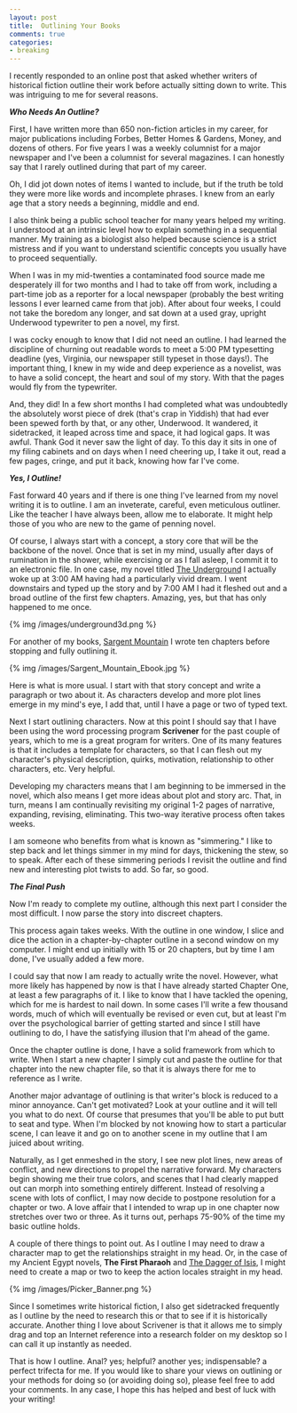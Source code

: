 ```yaml
---
layout: post
title: 	Outlining Your Books
comments: true
categories:
- breaking
---
```


I recently responded to an online post that asked whether writers of historical fiction outline their work before actually sitting down to write. This was intriguing to me for several reasons. 

<!--more-->

***Who Needs An Outline?***

First, I have written more than 650 non-fiction articles in my career, for major publications including Forbes, Better Homes & Gardens, Money, and dozens of others. For five years I was a weekly columnist for a major newspaper and I've been a columnist for several magazines. I can honestly say that I rarely outlined during that part of my career. 

Oh, I did jot down notes of items I wanted to include, but if the truth be told they were more like words and incomplete phrases. I knew from an early age that a story needs a beginning, middle and end. 

I also think being a public school teacher for many years helped my writing. I understood at an intrinsic level how to explain something in a sequential manner. My training as a biologist also helped because science is a strict mistress and if you want to understand scientific concepts you usually have to proceed sequentially. 

When I was in my mid-twenties a contaminated food source made me desperately ill for two months and I had to take off from work, including a part-time job as a reporter for a local newspaper (probably the best writing lessons I ever learned came from that job). After about four weeks, I could not take the boredom any longer, and sat down at a used gray, upright Underwood typewriter to pen a novel, my first. 

I was cocky enough to know that I did not need an outline. I had learned the discipline of churning out readable words to meet a 5:00 PM typesetting deadline (yes, Virginia, our newspaper still typeset in those days!). The important thing, I knew in my wide and deep experience as a novelist, was to have a solid concept, the heart and soul of my story. With that the pages would fly from the typewriter. 

And, they did! In a few short months I had  completed what was undoubtedly the absolutely worst piece of drek (that's crap in Yiddish) that had ever been spewed forth by that, or any other, Underwood. It wandered, it sidetracked, it leaped across time and space, it had logical gaps. It was awful. Thank God it never saw the light of day. To this day it sits in one of my filing cabinets and on days when I need cheering up, I take it out, read a few pages, cringe, and put it back, knowing how far I've come. 

***Yes, I Outline!***

Fast forward 40 years and if there is one thing I've learned from my novel writing it is to outline. I am an inveterate, careful, even meticulous outliner. Like the teacher I have always been, allow me to elaborate. It might help those of you who are new to the game of penning novel.

Of course, I always start with a concept, a story core that will be the backbone of the novel. Once that is set in my mind, usually after days of rumination in the shower, while exercising or as I fall asleep, I commit it to an electronic file. In one case, my novel titled [The Underground](http://www.amazon.com/The-Underground-ebook/dp/B00AEXUT5E/ref=sr_1_6?s=books&ie=UTF8&qid=1372703125&sr=1-6) I actually woke up at 3:00 AM having had a particularly vivid dream. I went downstairs and typed up the story and by 7:00 AM I had it fleshed out and a broad outline of the first few chapters. Amazing, yes, but that has only happened to me once. 

{% img /images/underground3d.png %}

For another of my books, [Sargent Mountain](http://www.amazon.com/Sargent-Mountain-ebook/dp/B00A1B1AL6/ref=sr_1_5?s=books&ie=UTF8&qid=1372703125&sr=1-5) I wrote ten chapters before stopping and fully outlining it. 

{% img /images/Sargent_Mountain_Ebook.jpg %}

Here is what is more usual. I start with that story concept and write a paragraph or two about it. As characters develop and more plot lines emerge in my mind's eye, I add that, until I have a page or two of typed text. 

Next I start outlining characters. Now at this point I should say that I have been using the word processing program **Scrivener** for the past couple of years, which to me is a great program for writers. One of its many features is that it includes a template for characters, so that I can flesh out my character's physical description, quirks, motivation, relationship to other characters, etc. Very helpful. 

Developing my characters means that I am beginning to be immersed in the novel, which also means I get more ideas about plot and story arc. That, in turn, means I am continually revisiting my original 1-2 pages of narrative, expanding, revising, eliminating. This two-way iterative process often takes weeks. 

I am someone who benefits from what is known as "simmering." I like to step back and let things simmer in my mind for days, thickening the stew, so to speak. After each of these simmering periods I revisit the outline and find new and interesting plot twists to add. So far, so good. 

***The Final Push***

Now I'm ready to complete my outline, although this next part I consider the most difficult. I now parse the story into discreet chapters. 

This process again takes weeks. With the outline in one window, I slice and dice the action in a chapter-by-chapter outline in a second window on my computer. I might end up initially with 15 or 20 chapters, but by time I am done, I've usually added a few more. 

I could say that now I am ready to actually write the novel. However, what more likely has happened by now is that I have already started Chapter One, at least a few paragraphs of it. I like to know that I have tackled the opening, which for me is hardest to nail down. In some cases I'll write a few thousand words, much of which will eventually be revised or even cut, but at least I'm over the psychological barrier of getting started and since I still have outlining to do, I have the satisfying illusion that I'm ahead of the game. 

Once the chapter outline is done, I have a solid framework from which to write. When I start a new chapter I simply cut and paste the outline for that chapter into the new chapter file, so that it is always there for me to reference as I write. 

Another major advantage of outlining is that writer's block is reduced to a minor annoyance. Can't get motivated? Look at your outline and it will tell you what to do next. Of course that presumes that you'll be able to put butt to seat and type. When I'm blocked by not knowing how to start a particular scene, I can leave it and go on to another scene in my outline that I am juiced about writing. 

Naturally, as I get enmeshed in the story, I see new plot lines, new areas of conflict, and new directions to propel the narrative forward. My characters begin showing me their true colors, and scenes that I had clearly mapped out can morph into something entirely different. Instead of resolving a scene with lots of conflict, I may now decide to postpone resolution for a chapter or two. A love affair that I intended to wrap up in one chapter now stretches over two or three. As it turns out, perhaps 75-90% of the time my basic outline holds. 

A couple of there things to point out. As I outline I may need to draw a character map to get the relationships straight in my head. Or, in the case of my Ancient Egypt novels, **The First Pharaoh** and [The Dagger of Isis](http://www.amazon.com/Lester-Picker/e/B009E6U9R0/ref=sr_tc_2_0?qid=1357444582&sr=1-2-ent), I might need to create a map or two to keep the action locales straight in my head. 

{% img /images/Picker_Banner.png %}

Since I sometimes write historical fiction, I also get sidetracked frequently as I outline by the need to research this or that to see if it is historically accurate. Another thing I love about Scrivener is that it allows me to simply drag and top an Internet reference into a research folder on my desktop so I can call it up instantly as needed. 

That is how I outline. Anal? yes; helpful? another yes; indispensable? a perfect trifecta for me. If you would like to share your views on outlining or your methods for doing so (or avoiding doing so), please feel free to add your comments. In any case, I hope this has helped and best of luck with your writing!